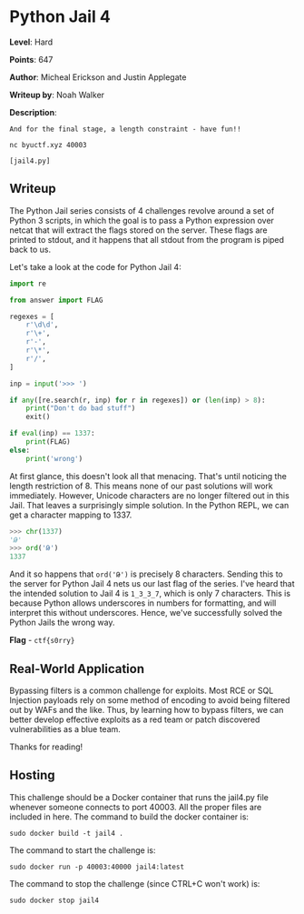 # Python Jail 4
**Level**: Hard

**Points**: 647

**Author**: Micheal Erickson and Justin Applegate

**Writeup by**: Noah Walker

**Description**:
```
And for the final stage, a length constraint - have fun!!

nc byuctf.xyz 40003

[jail4.py]
```

## Writeup
The Python Jail series consists of 4 challenges revolve around a set of Python 3 scripts, in which the goal is to pass a Python expression over netcat that will extract the flags stored on the server. These flags are printed to stdout, and it happens that all stdout from the program is piped back to us.

Let's take a look at the code for Python Jail 4:

```python
import re

from answer import FLAG

regexes = [
    r'\d\d',
    r'\+',
    r'-',
    r'\*',
    r'/',
]

inp = input('>>> ')

if any([re.search(r, inp) for r in regexes]) or (len(inp) > 8):
    print("Don't do bad stuff")
    exit()

if eval(inp) == 1337:
    print(FLAG)
else:
    print('wrong')
```

At first glance, this doesn't look all that menacing. That's until noticing the length restriction of 8. This means none of our past solutions will work immediately. However, Unicode characters are no longer filtered out in this Jail. That leaves a surprisingly simple solution. In the Python REPL, we can get a character mapping to 1337.

```python
>>> chr(1337)
'Թ'
>>> ord('Թ')
1337
```

And it so happens that `ord('Թ')` is precisely 8 characters. Sending this to the server for Python Jail 4 nets us our last flag of the series. I've heard that the intended solution to Jail 4 is `1_3_3_7`, which is only 7 characters. This is because Python allows underscores in numbers for formatting, and will interpret this without underscores. Hence, we've successfully solved the Python Jails the wrong way.

**Flag** - `ctf{s0rry}`

## Real-World Application
Bypassing filters is a common challenge for exploits. Most RCE or SQL Injection payloads rely on some method of encoding to avoid being filtered out by WAFs and the like. Thus, by learning how to bypass filters, we can better develop effective exploits as a red team or patch discovered vulnerabilities as a blue team.

Thanks for reading!

## Hosting
This challenge should be a Docker container that runs the jail4.py file whenever someone connects to port 40003. All the proper files are included in here. The command to build the docker container is:

`sudo docker build -t jail4 .`

The command to start the challenge is:

`sudo docker run -p 40003:40000 jail4:latest`

The command to stop the challenge (since CTRL+C won't work) is:

`sudo docker stop jail4`